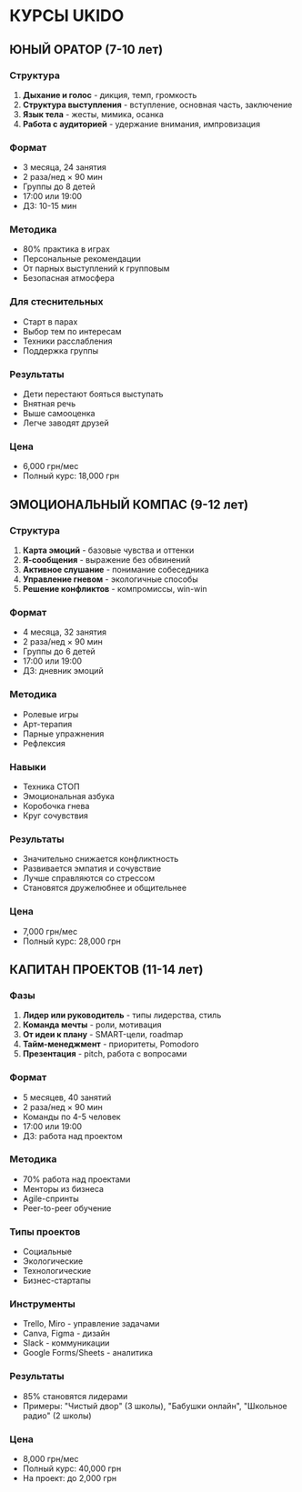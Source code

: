 # КУРСЫ UKIDO

## ЮНЫЙ ОРАТОР (7-10 лет)

### Структура
1. **Дыхание и голос** - дикция, темп, громкость
2. **Структура выступления** - вступление, основная часть, заключение
3. **Язык тела** - жесты, мимика, осанка
4. **Работа с аудиторией** - удержание внимания, импровизация

### Формат
- 3 месяца, 24 занятия
- 2 раза/нед × 90 мин
- Группы до 8 детей
- 17:00 или 19:00
- ДЗ: 10-15 мин

### Методика
- 80% практика в играх
- Персональные рекомендации
- От парных выступлений к групповым
- Безопасная атмосфера

### Для стеснительных
- Старт в парах
- Выбор тем по интересам
- Техники расслабления
- Поддержка группы

### Результаты
- Дети перестают бояться выступать
- Внятная речь
- Выше самооценка
- Легче заводят друзей

### Цена
- 6,000 грн/мес
- Полный курс: 18,000 грн

## ЭМОЦИОНАЛЬНЫЙ КОМПАС (9-12 лет)

### Структура
1. **Карта эмоций** - базовые чувства и оттенки
2. **Я-сообщения** - выражение без обвинений
3. **Активное слушание** - понимание собеседника
4. **Управление гневом** - экологичные способы
5. **Решение конфликтов** - компромиссы, win-win

### Формат
- 4 месяца, 32 занятия
- 2 раза/нед × 90 мин
- Группы до 6 детей
- 17:00 или 19:00
- ДЗ: дневник эмоций

### Методика
- Ролевые игры
- Арт-терапия
- Парные упражнения
- Рефлексия

### Навыки
- Техника СТОП
- Эмоциональная азбука
- Коробочка гнева
- Круг сочувствия

### Результаты
- Значительно снижается конфликтность
- Развивается эмпатия и сочувствие
- Лучше справляются со стрессом
- Становятся дружелюбнее и общительнее

### Цена
- 7,000 грн/мес
- Полный курс: 28,000 грн

## КАПИТАН ПРОЕКТОВ (11-14 лет)

### Фазы
1. **Лидер или руководитель** - типы лидерства, стиль
2. **Команда мечты** - роли, мотивация
3. **От идеи к плану** - SMART-цели, roadmap
4. **Тайм-менеджмент** - приоритеты, Pomodoro
5. **Презентация** - pitch, работа с вопросами

### Формат
- 5 месяцев, 40 занятий
- 2 раза/нед × 90 мин
- Команды по 4-5 человек
- 17:00 или 19:00
- ДЗ: работа над проектом

### Методика
- 70% работа над проектами
- Менторы из бизнеса
- Agile-спринты
- Peer-to-peer обучение

### Типы проектов
- Социальные
- Экологические
- Технологические
- Бизнес-стартапы

### Инструменты
- Trello, Miro - управление задачами
- Canva, Figma - дизайн
- Slack - коммуникации
- Google Forms/Sheets - аналитика

### Результаты
- 85% становятся лидерами
- Примеры: "Чистый двор" (3 школы), "Бабушки онлайн", "Школьное радио" (2 школы)

### Цена
- 8,000 грн/мес
- Полный курс: 40,000 грн
- На проект: до 2,000 грн